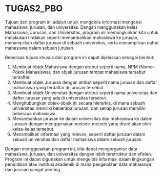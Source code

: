 # TUGAS2_PBO
Tujuan dari program ini adalah untuk mengelola informasi mengenai mahasiswa, jurusan, dan universitas. Dengan menggunakan kelas Mahasiswa, Jurusan, dan Universitas, program ini memungkinkan kita untuk melakukan tindakan seperti menambahkan mahasiswa ke jurusan, menampilkan daftar jurusan di sebuah universitas, serta menampilkan daftar mahasiswa dalam sebuah jurusan.

Beberapa tujuan khusus dari program ini dapat dijelaskan sebagai berikut:

1. Membuat objek Mahasiswa dengan atribut seperti nama, NPM (Nomor Pokok Mahasiswa), dan objek jurusan tempat mahasiswa tersebut terdaftar.
2. Membuat objek Jurusan dengan atribut seperti nama jurusan dan daftar mahasiswa yang terdaftar di jurusan tersebut.
3. Membuat objek Universitas dengan atribut seperti nama universitas dan daftar jurusan yang ada di universitas tersebut.
4. Menghubungkan objek-objek ini secara hierarkis, di mana sebuah universitas memiliki beberapa jurusan, dan setiap jurusan memiliki beberapa mahasiswa.
5. Menambahkan jurusan ke dalam universitas dan mahasiswa ke dalam jurusan dengan menggunakan metode-metode yang disediakan oleh kelas-kelas tersebut.
6. Menampilkan informasi yang relevan, seperti daftar jurusan dalam sebuah universitas dan daftar mahasiswa dalam sebuah jurusan.

Dengan menggunakan program ini, kita dapat mengorganisir data mahasiswa, jurusan, dan universitas dengan lebih terstruktur dan efisien. Program ini dapat digunakan untuk mengelola informasi dalam lingkungan pendidikan atau institusi akademik di mana pengelolaan data mahasiswa dan jurusan sangat penting.
